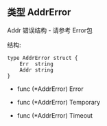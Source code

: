 ## 类型 AddrError

Addr 错误结构 - 请参考 Error包

结构:

	type AddrError struct {
	    Err  string
	    Addr string
	}


- func (*AddrError) Error

- func (*AddrError) Temporary

- func (*AddrError) Timeout


